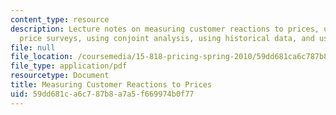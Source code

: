 ```yaml
---
content_type: resource
description: Lecture notes on measuring customer reactions to prices, uncontrolled
  price surveys, using conjoint analysis, using historical data, and using field experiments.
file: null
file_location: /coursemedia/15-818-pricing-spring-2010/59dd681ca6c787b8a7a5f669974b0f77_MIT15_818S10_lec04.pdf
file_type: application/pdf
resourcetype: Document
title: Measuring Customer Reactions to Prices
uid: 59dd681c-a6c7-87b8-a7a5-f669974b0f77
---
```

